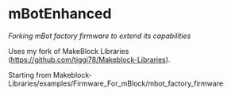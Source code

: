 # mBotEnhanced
_Forking mBot factory firmware to extend its capabilities_

Uses my fork of MakeBlock Libraries (https://github.com/tiggi78/Makeblock-Libraries).

Starting from Makeblock-Libraries/examples/Firmware_For_mBlock/mbot_factory_firmware
